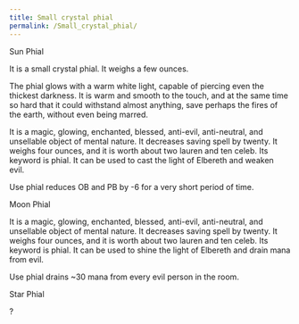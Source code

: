 ```yaml
---
title: Small crystal phial
permalink: /Small_crystal_phial/
---
```


Sun Phial

It is a small crystal phial. It weighs a few ounces.

The phial glows with a warm white light, capable of piercing even the
thickest darkness. It is warm and smooth to the touch, and at the same
time so hard that it could withstand almost anything, save perhaps the
fires of the earth, without even being marred.

It is a magic, glowing, enchanted, blessed, anti-evil, anti-neutral, and
unsellable object of mental nature. It decreases saving spell by twenty.
It weighs four ounces, and it is worth about two lauren and ten celeb.
Its keyword is phial. It can be used to cast the light of Elbereth and
weaken evil.

Use phial reduces OB and PB by -6 for a very short period of time.

Moon Phial

It is a magic, glowing, enchanted, blessed, anti-evil, anti-neutral, and
unsellable object of mental nature. It decreases saving spell by twenty.
It weighs four ounces, and it is worth about two lauren and ten celeb.
Its keyword is phial. It can be used to shine the light of Elbereth and
drain mana from evil.

Use phial drains ~30 mana from every evil person in the room.

Star Phial

?